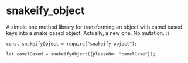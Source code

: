 # snakeify_object

A simple one method library for transforming an object with camel cased keys into a snake cased object. Actually, a new one. No mutation. :)

```
const snakeifyObject = require("snakeify-object");
   
let camelCased = snakeifyObject({pleaseNo: "camelCase"});
```
